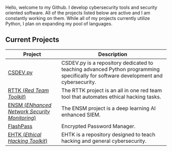 Hello, welcome to my Github. I develop cybersecurity tools and security oriented software. All of the projects listed below are active and I am constantly working on them. While all of my projects currently utilize Python, I plan on expanding my pool of languages.

## Current Projects
| Project | Description |
| ------- | ----------- |
| [CSDEV.py](https://github.com/CameronAuler/CSDEV.py) | CSDEV.py is a repository dedicated to teaching advanced Python programming specifically for software development and cybersecurity. |
| [RTTK (*Red Team Toolkit*)](https://github.com/CameronAuler/RTTK/wiki) | The RTTK project is an all in one red team tool that automates ethical hacking tasks. |
| [ENSM (*ENhanced Network Security Monitoring*)](https://github.com/CameronAuler/ENSM/wiki) | The ENSM project is a deep learning AI enhanced SIEM. |
| [FlashPass](https://github.com/CameronAuler/FlashPass/wiki) | Encrypted Password Manager. |
| [EHTK (*Ethical Hacking Toolkit*)](https://github.com/CameronAuler/EHTK) | EHTK is a repository designed to teach hacking and general cybersecurity. |



<!--
**CameronAuler/CameronAuler** is a ✨ _special_ ✨ repository because its `README.md` (this file) appears on your GitHub profile.

Here are some ideas to get you started:

- 🔭 I’m currently working on ...
- 🌱 I’m currently learning ...
- 👯 I’m looking to collaborate on ...
- 🤔 I’m looking for help with ...
- 💬 Ask me about ...
- 📫 How to reach me: ...
- 😄 Pronouns: ...
- ⚡ Fun fact: ...
-->
